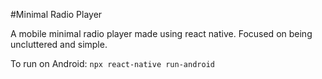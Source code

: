#Minimal Radio Player

A mobile minimal radio player made using react native. Focused on being uncluttered and simple.

To run on Android:
`npx react-native run-android`

